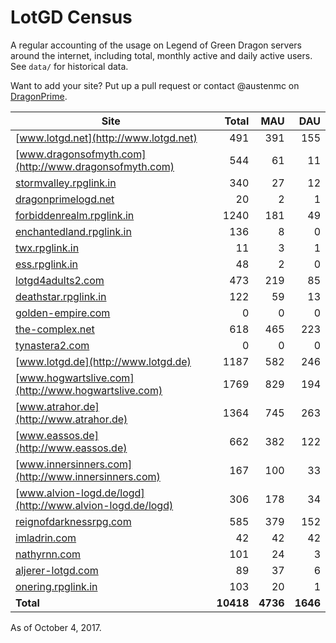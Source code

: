 # LotGD Census
A regular accounting of the usage on Legend of Green Dragon servers around the internet, including total, monthly active and daily active users. See `data/` for historical data.

Want to add your site? Put up a pull request or contact @austenmc on [DragonPrime](http://dragonprime.net).


Site | Total | MAU | DAU
--- | ---:| ---:| ---:
[www.lotgd.net](http://www.lotgd.net)|491|391|155
[www.dragonsofmyth.com](http://www.dragonsofmyth.com)|544|61|11
[stormvalley.rpglink.in](http://stormvalley.rpglink.in)|340|27|12
[dragonprimelogd.net](http://dragonprimelogd.net)|20|2|1
[forbiddenrealm.rpglink.in](http://forbiddenrealm.rpglink.in)|1240|181|49
[enchantedland.rpglink.in](http://enchantedland.rpglink.in)|136|8|0
[twx.rpglink.in](http://twx.rpglink.in)|11|3|1
[ess.rpglink.in](http://ess.rpglink.in)|48|2|0
[lotgd4adults2.com](http://lotgd4adults2.com)|473|219|85
[deathstar.rpglink.in](http://deathstar.rpglink.in)|122|59|13
[golden-empire.com](http://golden-empire.com)|0|0|0
[the-complex.net](http://the-complex.net)|618|465|223
[tynastera2.com](http://tynastera2.com)|0|0|0
[www.lotgd.de](http://www.lotgd.de)|1187|582|246
[www.hogwartslive.com](http://www.hogwartslive.com)|1769|829|194
[www.atrahor.de](http://www.atrahor.de)|1364|745|263
[www.eassos.de](http://www.eassos.de)|662|382|122
[www.innersinners.com](http://www.innersinners.com)|167|100|33
[www.alvion-logd.de/logd](http://www.alvion-logd.de/logd)|306|178|34
[reignofdarknessrpg.com](http://reignofdarknessrpg.com)|585|379|152
[imladrin.com](http://imladrin.com)|42|42|42
[nathyrnn.com](http://nathyrnn.com)|101|24|3
[aljerer-lotgd.com](http://aljerer-lotgd.com)|89|37|6
[onering.rpglink.in](http://onering.rpglink.in)|103|20|1
**Total**|**10418**|**4736**|**1646**

As of October 4, 2017.
